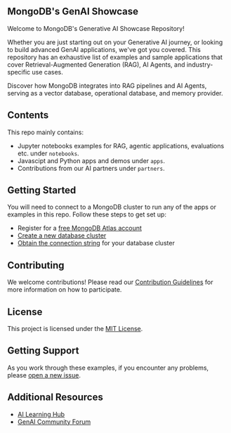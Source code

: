 ## MongoDB's GenAI Showcase

Welcome to MongoDB's Generative AI Showcase Repository!

Whether you are just starting out on your Generative AI journey, or looking to build advanced GenAI applications, we've got you covered. This repository has an exhaustive list of examples and sample applications that cover Retrieval-Augmented Generation (RAG), AI Agents, and industry-specific use cases.

Discover how MongoDB integrates into RAG pipelines and AI Agents, serving as a vector database, operational database, and memory provider.

## Contents

This repo mainly contains:

* Jupyter notebooks examples for RAG, agentic applications, evaluations etc. under `notebooks`.
* Javascipt and Python apps and demos under `apps`.
* Contributions from our AI partners under `partners`.

## Getting Started

You will need to connect to a MongoDB cluster to run any of the apps or examples in this repo. Follow these steps to get set up:

* Register for a [free MongoDB Atlas account](https://www.mongodb.com/cloud/atlas/register)
* [Create a new database cluster](https://www.mongodb.com/docs/guides/atlas/cluster/)
* [Obtain the connection string](https://www.mongodb.com/docs/guides/atlas/connection-string/) for your database cluster

## Contributing

We welcome contributions! Please read our [Contribution Guidelines](CONTRIBUTING.md) for more information on how to participate.

## License

This project is licensed under the [MIT License](LICENSE).

## Getting Support

As you work through these examples, if you encounter any problems, please [open a new issue](https://github.com/mongodb-developer/GenAI-Showcase/issues/new).

## Additional Resources

* [AI Learning Hub](https://www.mongodb.com/resources/use-cases/artificial-intelligence)
* [GenAI Community Forum](https://www.mongodb.com/community/forums/c/generative-ai/162)

